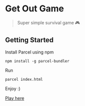 # Get Out Game

> Super simple survival game 🎮

## Getting Started

Install Parcel using npm
```console
npm install -g parcel-bundler
```

Run
```console
parcel index.html
```

Enjoy :)

[Play here](http://andredarcie.com/get-out-game/)
